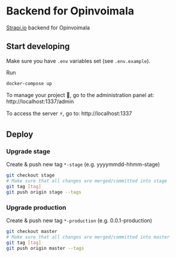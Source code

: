 # Backend for Opinvoimala
[Strapi.io](https://strapi.io/documentation/developer-docs/latest/getting-started/introduction.html) backend for Opinvoimala

## Start developing
Make sure you have `.env` variables set (see `.env.example`).

Run

```sh
docker-compose up
```

To manage your project 🚀, go to the administration panel at:
http://localhost:1337/admin

To access the server ⚡️, go to: 
http://localhost:1337

## Deploy

### Upgrade stage

Create & push new tag `*-stage` (e.g. yyyymmdd-hhmm-stage)

```sh
git checkout stage
# Make sure that all changes are merged/committed into stage
git tag [tag]
git push origin stage --tags
```

### Upgrade production

Create & push new tag `*-production` (e.g. 0.0.1-production)

```sh
git checkout master
# Make sure that all changes are merged/committed into master
git tag [tag]
git push origin master --tags
```
